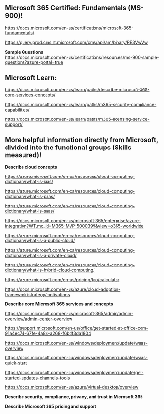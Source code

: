 Microsoft 365 Certified: Fundamentals (MS-900)!
-----------------

https://docs.microsoft.com/en-us/certifications/microsoft-365-fundamentals/

https://query.prod.cms.rt.microsoft.com/cms/api/am/binary/RE3VwVw

**Sample Questions**  
https://docs.microsoft.com/en-us/certifications/resources/ms-900-sample-questions?azure-portal=true

Microsoft Learn:
----------------

https://docs.microsoft.com/en-us/learn/paths/describe-microsoft-365-core-services-concepts/

https://docs.microsoft.com/en-us/learn/paths/m365-security-compliance-capabilities/

https://docs.microsoft.com/en-us/learn/paths/m365-licensing-service-support/

More helpful information directly from Microsoft, divided into the functional groups (Skills measured)!
-------------------

**Describe cloud concepts**

https://azure.microsoft.com/en-ca/resources/cloud-computing-dictionary/what-is-iaas/

https://azure.microsoft.com/en-ca/resources/cloud-computing-dictionary/what-is-paas/

https://azure.microsoft.com/en-ca/resources/cloud-computing-dictionary/what-is-saas/

https://docs.microsoft.com/en-us/microsoft-365/enterprise/azure-integration?WT.mc_id=M365-MVP-5000399&view=o365-worldwide

https://azure.microsoft.com/en-ca/resources/cloud-computing-dictionary/what-is-a-public-cloud/

https://azure.microsoft.com/en-ca/resources/cloud-computing-dictionary/what-is-a-private-cloud/

https://azure.microsoft.com/en-ca/resources/cloud-computing-dictionary/what-is-hybrid-cloud-computing/

https://azure.microsoft.com/en-us/pricing/tco/calculator

https://docs.microsoft.com/en-us/azure/cloud-adoption-framework/strategy/motivations

**Describe core Microsoft 365 services and concepts**

https://docs.microsoft.com/en-us/microsoft-365/admin/admin-overview/admin-center-overview

https://support.microsoft.com/en-us/office/get-started-at-office-com-91a4ec74-67fe-4a84-a268-f6bdf3da1804

https://docs.microsoft.com/en-us/windows/deployment/update/waas-overview

https://docs.microsoft.com/en-au/windows/deployment/update/waas-quick-start

https://docs.microsoft.com/en-au/windows/deployment/update/get-started-updates-channels-tools

https://docs.microsoft.com/en-us/azure/virtual-desktop/overview

**Describe security, compliance, privacy, and trust in Microsoft 365**

**Describe Microsoft 365 pricing and support**
